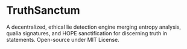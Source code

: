# TruthSanctum
A decentralized, ethical lie detection engine merging entropy analysis, qualia signatures, and HOPE sanctification for discerning truth in statements. Open-source under MIT License.
